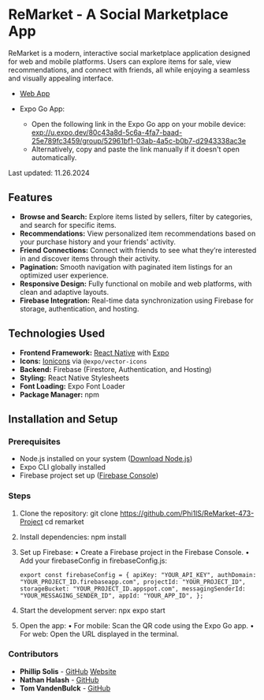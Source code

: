 # ReMarket - A Social Marketplace App

ReMarket is a modern, interactive social marketplace application designed for web and mobile platforms. Users can explore items for sale, view recommendations, and connect with friends, all while enjoying a seamless and visually appealing interface.

- [Web App](https://remarket-a69bd.web.app)

- Expo Go App:
  - Open the following link in the Expo Go app on your mobile device:
    [exp://u.expo.dev/80c43a8d-5c6a-4fa7-baad-25e789fc3459/group/52961bf1-03ab-4a5c-b0b7-d2943338ac3e](exp://u.expo.dev/80c43a8d-5c6a-4fa7-baad-25e789fc3459/group/52961bf1-03ab-4a5c-b0b7-d2943338ac3e)
  - Alternatively, copy and paste the link manually if it doesn't open automatically.

Last updated: 11.26.2024

## Features

- **Browse and Search:** Explore items listed by sellers, filter by categories, and search for specific items.
- **Recommendations:** View personalized item recommendations based on your purchase history and your friends' activity.
- **Friend Connections:** Connect with friends to see what they’re interested in and discover items through their activity.
- **Pagination:** Smooth navigation with paginated item listings for an optimized user experience.
- **Responsive Design:** Fully functional on mobile and web platforms, with clean and adaptive layouts.
- **Firebase Integration:** Real-time data synchronization using Firebase for storage, authentication, and hosting.

## Technologies Used

- **Frontend Framework:** [React Native](https://reactnative.dev/) with [Expo](https://expo.dev/)
- **Icons:** [Ionicons](https://ionicons.com/) via `@expo/vector-icons`
- **Backend:** Firebase (Firestore, Authentication, and Hosting)
- **Styling:** React Native Stylesheets
- **Font Loading:** Expo Font Loader
- **Package Manager:** npm

## Installation and Setup

### Prerequisites

- Node.js installed on your system ([Download Node.js](https://nodejs.org/))
- Expo CLI globally installed
- Firebase project set up ([Firebase Console](https://console.firebase.google.com/))

### Steps

1. Clone the repository:
   git clone https://github.com/Phi1lS/ReMarket-473-Project
   cd remarket

2. Install dependencies:
    npm install

3. Set up Firebase:
	•	Create a Firebase project in the Firebase Console.
	•	Add your firebaseConfig in firebaseConfig.js:
    
    `export const firebaseConfig = {
        apiKey: "YOUR_API_KEY",
        authDomain: "YOUR_PROJECT_ID.firebaseapp.com",
        projectId: "YOUR_PROJECT_ID",
        storageBucket: "YOUR_PROJECT_ID.appspot.com",
        messagingSenderId: "YOUR_MESSAGING_SENDER_ID",
        appId: "YOUR_APP_ID",
    };`

4. Start the development server:
    npx expo start

5. Open the app:
    •	For mobile: Scan the QR code using the Expo Go app.
	•	For web: Open the URL displayed in the terminal.

### Contributors
- **Phillip Solis** - [GitHub](https://github.com/Phi1lS) [Website](https://phillipsolis.com)
- **Nathan Halash** - [GitHub](https://github.com/nhalash)
- **Tom VandenBulck** - [GitHub](https://github.com/tvanden3)